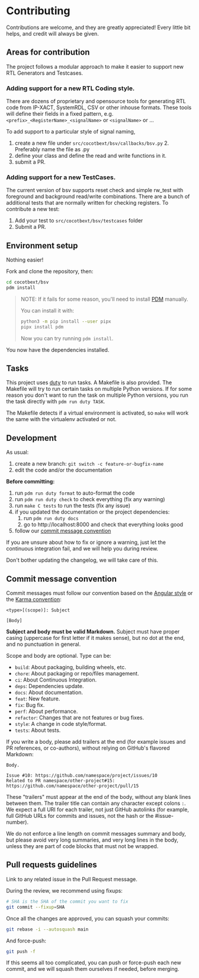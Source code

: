 # Contributing

Contributions are welcome, and they are greatly appreciated!
Every little bit helps, and credit will always be given.

## Areas for contribution
The project follows a modular approach to make it easier to support new RTL Generators and Testcases.

### Adding support for a new RTL Coding style.

There are dozens of proprietary and opensource tools for generating RTL code from IP-XACT, SystemRDL, CSV or other inhouse formats.
These tools will define their fields in a fixed pattern, e.g. `<prefix>_<RegisterName>_<signalName>` or `<signalName>` or ...

To add support to a particular style of signal naming,

1. create a new file under `src/cocotbext/bsv/callbacks/bsv.py`
	2.  Preferably name the file as <toolname>.py
3. define your class and define the read and write functions in it.
4. submit a PR.

### Adding support for a new TestCases.
The current version of bsv supports reset check and simple rw_test with foreground and background read/write combinations.
There are a bunch of additional tests that are normally written for checking registers.
To contribute a new test:
1. Add your test to `src/cocotbext/bsv/testcases` folder
2. Submit a PR.



## Environment setup

Nothing easier!

Fork and clone the repository, then:

```bash
cd cocotbext/bsv
pdm install
```

> NOTE:
> If it fails for some reason,
> you'll need to install
> [PDM](https://github.com/pdm-project/pdm)
> manually.
>
> You can install it with:
>
> ```bash
> python3 -m pip install --user pipx
> pipx install pdm
> ```
>
> Now you can try running `pdm install`.

You now have the dependencies installed.



## Tasks

This project uses [duty](https://github.com/pawamoy/duty) to run tasks.
A Makefile is also provided. The Makefile will try to run certain tasks
on multiple Python versions. If for some reason you don't want to run the task
on multiple Python versions, you run the task directly with `pdm run duty TASK`.

The Makefile detects if a virtual environment is activated,
so `make` will work the same with the virtualenv activated or not.


## Development

As usual:

1. create a new branch: `git switch -c feature-or-bugfix-name`
1. edit the code and/or the documentation

**Before committing:**

1. run `pdm run duty format` to auto-format the code
1. run `pdm run duty check` to check everything (fix any warning)
1. run `make C tests` to run the tests (fix any issue)
1. if you updated the documentation or the project dependencies:
    1. run `pdm run duty docs`
    1. go to http://localhost:8000 and check that everything looks good
1. follow our [commit message convention](#commit-message-convention)

If you are unsure about how to fix or ignore a warning,
just let the continuous integration fail,
and we will help you during review.

Don't bother updating the changelog, we will take care of this.

## Commit message convention

Commit messages must follow our convention based on the
[Angular style](https://gist.github.com/stephenparish/9941e89d80e2bc58a153#format-of-the-commit-message)
or the [Karma convention](https://karma-runner.github.io/4.0/dev/git-commit-msg.html):

```
<type>[(scope)]: Subject

[Body]
```

**Subject and body must be valid Markdown.**
Subject must have proper casing (uppercase for first letter
if it makes sense), but no dot at the end, and no punctuation
in general.

Scope and body are optional. Type can be:

- `build`: About packaging, building wheels, etc.
- `chore`: About packaging or repo/files management.
- `ci`: About Continuous Integration.
- `deps`: Dependencies update.
- `docs`: About documentation.
- `feat`: New feature.
- `fix`: Bug fix.
- `perf`: About performance.
- `refactor`: Changes that are not features or bug fixes.
- `style`: A change in code style/format.
- `tests`: About tests.

If you write a body, please add trailers at the end
(for example issues and PR references, or co-authors),
without relying on GitHub's flavored Markdown:

```
Body.

Issue #10: https://github.com/namespace/project/issues/10
Related to PR namespace/other-project#15: https://github.com/namespace/other-project/pull/15
```

These "trailers" must appear at the end of the body,
without any blank lines between them. The trailer title
can contain any character except colons `:`.
We expect a full URI for each trailer, not just GitHub autolinks
(for example, full GitHub URLs for commits and issues,
not the hash or the #issue-number).

We do not enforce a line length on commit messages summary and body,
but please avoid very long summaries, and very long lines in the body,
unless they are part of code blocks that must not be wrapped.

## Pull requests guidelines

Link to any related issue in the Pull Request message.

During the review, we recommend using fixups:

```bash
# SHA is the SHA of the commit you want to fix
git commit --fixup=SHA
```

Once all the changes are approved, you can squash your commits:

```bash
git rebase -i --autosquash main
```

And force-push:

```bash
git push -f
```

If this seems all too complicated, you can push or force-push each new commit,
and we will squash them ourselves if needed, before merging.
